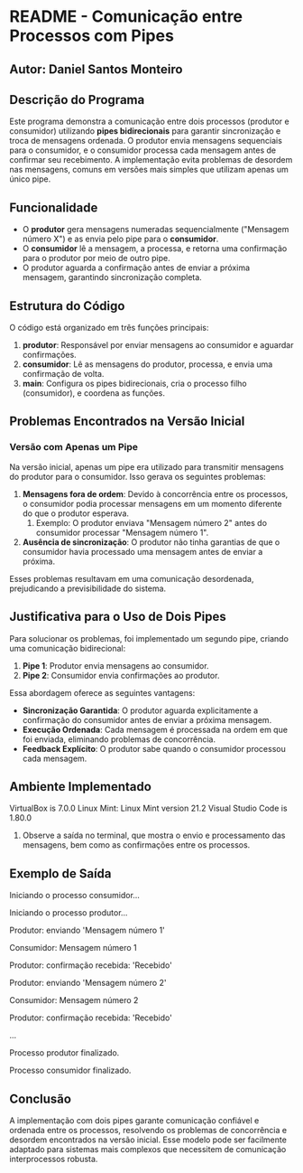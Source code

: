# <a name="_bexghtgkx7gb"></a>**README - Comunicação entre Processos com Pipes**
## <a name="_17qrdciorts"></a>**Autor: Daniel Santos Monteiro**
## <a name="_17qrdciorts"></a>**Descrição do Programa**
Este programa demonstra a comunicação entre dois processos (produtor e consumidor) utilizando **pipes bidirecionais** para garantir sincronização e troca de mensagens ordenada. O produtor envia mensagens sequenciais para o consumidor, e o consumidor processa cada mensagem antes de confirmar seu recebimento. A implementação evita problemas de desordem nas mensagens, comuns em versões mais simples que utilizam apenas um único pipe.
## <a name="_vjaac5j9rn5g"></a>**Funcionalidade**
- O **produtor** gera mensagens numeradas sequencialmente ("Mensagem número X") e as envia pelo pipe para o **consumidor**.
- O **consumidor** lê a mensagem, a processa, e retorna uma confirmação para o produtor por meio de outro pipe.
- O produtor aguarda a confirmação antes de enviar a próxima mensagem, garantindo sincronização completa.
## <a name="_ndjslwcyro5w"></a>**Estrutura do Código**
O código está organizado em três funções principais:

1. **produtor**: Responsável por enviar mensagens ao consumidor e aguardar confirmações.
1. **consumidor**: Lê as mensagens do produtor, processa, e envia uma confirmação de volta.
1. **main**: Configura os pipes bidirecionais, cria o processo filho (consumidor), e coordena as funções.
## <a name="_vwxtqq69k9c3"></a>**Problemas Encontrados na Versão Inicial**
### <a name="_30ezfno5fcpn"></a>**Versão com Apenas um Pipe**
Na versão inicial, apenas um pipe era utilizado para transmitir mensagens do produtor para o consumidor. Isso gerava os seguintes problemas:

1. **Mensagens fora de ordem**: Devido à concorrência entre os processos, o consumidor podia processar mensagens em um momento diferente do que o produtor esperava.
   1. Exemplo: O produtor enviava "Mensagem número 2" antes do consumidor processar "Mensagem número 1".
1. **Ausência de sincronização**: O produtor não tinha garantias de que o consumidor havia processado uma mensagem antes de enviar a próxima.

Esses problemas resultavam em uma comunicação desordenada, prejudicando a previsibilidade do sistema.
## <a name="_viz6b6irzfiz"></a>**Justificativa para o Uso de Dois Pipes**
Para solucionar os problemas, foi implementado um segundo pipe, criando uma comunicação bidirecional:

1. **Pipe 1**: Produtor envia mensagens ao consumidor.
1. **Pipe 2**: Consumidor envia confirmações ao produtor.

Essa abordagem oferece as seguintes vantagens:

- **Sincronização Garantida**: O produtor aguarda explicitamente a confirmação do consumidor antes de enviar a próxima mensagem.
- **Execução Ordenada**: Cada mensagem é processada na ordem em que foi enviada, eliminando problemas de concorrência.
- **Feedback Explícito**: O produtor sabe quando o consumidor processou cada mensagem.
## <a name="_zap052vzj4jn"></a>**Ambiente Implementado**
VirtualBox is 7.0.0
Linux Mint: Linux Mint version 21.2
Visual Studio Code is 1.80.0
1. Observe a saída no terminal, que mostra o envio e processamento das mensagens, bem como as confirmações entre os processos.
## <a name="_wgezfgozvhw1"></a>**Exemplo de Saída**
Iniciando o processo consumidor...

Iniciando o processo produtor...

Produtor: enviando 'Mensagem número 1'

Consumidor: Mensagem número 1

Produtor: confirmação recebida: 'Recebido'

Produtor: enviando 'Mensagem número 2'

Consumidor: Mensagem número 2

Produtor: confirmação recebida: 'Recebido'

...

Processo produtor finalizado.

Processo consumidor finalizado.

## <a name="_tfd8y8832ty0"></a>**Conclusão**
A implementação com dois pipes garante comunicação confiável e ordenada entre os processos, resolvendo os problemas de concorrência e desordem encontrados na versão inicial. Esse modelo pode ser facilmente adaptado para sistemas mais complexos que necessitem de comunicação interprocessos robusta.

